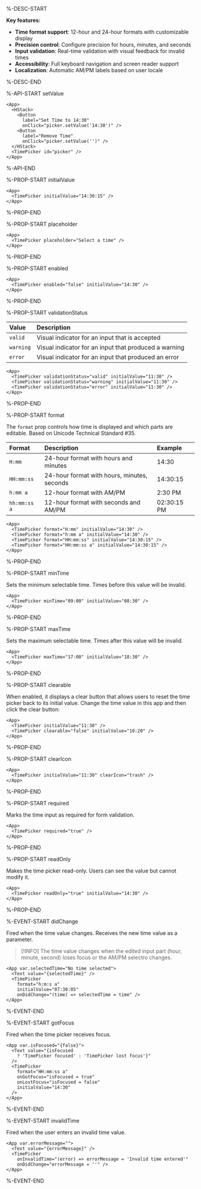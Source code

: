 %-DESC-START

**Key features:**
- **Time format support**: 12-hour and 24-hour formats with customizable display
- **Precision control**: Configure precision for hours, minutes, and seconds
- **Input validation**: Real-time validation with visual feedback for invalid times
- **Accessibility**: Full keyboard navigation and screen reader support
- **Localization**: Automatic AM/PM labels based on user locale

%-DESC-END

%-API-START setValue

```xmlui-pg copy {3, 9, 12} display name="Example: setValue" height="500px"
<App>
  <HStack>
    <Button
      label="Set Time to 14:30"
      onClick="picker.setValue('14:30')" />
    <Button
      label="Remove Time"
      onClick="picker.setValue('')" />
  </HStack>
  <TimePicker id="picker" />
</App>
```

%-API-END

%-PROP-START initialValue

```xmlui-pg copy display name="Example: initialValue" height="120px"
<App>
  <TimePicker initialValue="14:30:15" />
</App>  
```

%-PROP-END

%-PROP-START placeholder

```xmlui-pg copy display name="Example: placeholder" height="120px"
<App>
  <TimePicker placeholder="Select a time" />
</App>  
```

%-PROP-END

%-PROP-START enabled

```xmlui-pg copy display name="Example: enabled" height="120px"
<App>
  <TimePicker enabled="false" initialValue="14:30" />
</App>  
```

%-PROP-END

%-PROP-START validationStatus

| Value     | Description                                           |
| :-------- | :---------------------------------------------------- |
| `valid`   | Visual indicator for an input that is accepted        |
| `warning` | Visual indicator for an input that produced a warning |
| `error`   | Visual indicator for an input that produced an error  |

```xmlui-pg copy display name="Example: validationStatus"
<App>
  <TimePicker validationStatus="valid" initialValue="11:30" />
  <TimePicker validationStatus="warning" initialValue="11:30" />
  <TimePicker validationStatus="error" initialValue="11:30" />
</App>
```

%-PROP-END

%-PROP-START format

The `format` prop controls how time is displayed and which parts are editable. Based on Unicode Technical Standard #35.

| Format | Description | Example |
| :----- | :---------- | :------ |
| `H:mm` | 24-hour format with hours and minutes | 14:30 |
| `HH:mm:ss` | 24-hour format with hours, minutes, seconds | 14:30:15 |
| `h:mm a` | 12-hour format with AM/PM | 2:30 PM |
| `hh:mm:ss a` | 12-hour format with seconds and AM/PM | 02:30:15 PM |

```xmlui-pg copy display name="Example: format"
<App>
  <TimePicker format="H:mm" initialValue="14:30" />
  <TimePicker format="h:mm a" initialValue="14:30" />
  <TimePicker format="HH:mm:ss" initialValue="14:30:15" />
  <TimePicker format="HH:mm:ss a" initialValue="14:30:15" />
</App>
```

%-PROP-END

%-PROP-START minTime

Sets the minimum selectable time. Times before this value will be invalid.

```xmlui-pg copy display name="Example: minTime" height="120px"
<App>
  <TimePicker minTime="09:00" initialValue="08:30" />
</App>
```

%-PROP-END

%-PROP-START maxTime

Sets the maximum selectable time. Times after this value will be invalid.

```xmlui-pg copy display name="Example: maxTime" height="120px"
<App>
  <TimePicker maxTime="17:00" initialValue="18:30" />
</App>
```

%-PROP-END

%-PROP-START clearable

When enabled, it displays a clear button that allows users to reset the time picker back to its initial value. Change the time value in this app and then click the clear button:

```xmlui-pg copy display name="Example: clearable" /clearable/
<App>
  <TimePicker initialValue="11:30" />
  <TimePicker clearable="false" initialValue="10:20" />
</App>
```

%-PROP-END

%-PROP-START clearIcon

```xmlui-pg copy display name="Example: clearIcon" /clearIcon/
<App>
  <TimePicker initialValue="11:30" clearIcon="trash" />
</App>
```

%-PROP-END

%-PROP-START required

Marks the time input as required for form validation.

```xmlui-pg copy display name="Example: required" height="120px"
<App>
  <TimePicker required="true" />
</App>
```

%-PROP-END

%-PROP-START readOnly

Makes the time picker read-only. Users can see the value but cannot modify it.

```xmlui-pg copy display name="Example: readOnly" height="120px"
<App>
  <TimePicker readOnly="true" initialValue="14:30" />
</App>
```

%-PROP-END

%-EVENT-START didChange

Fired when the time value changes. Receives the new time value as a parameter.

> [!INFO] The time value changes when the edited input part (hour, minute, second) loses focus or the AM/PM selectro changes.

```xmlui-pg copy {2} display name="Example: didChange" height="180px"
<App var.selectedTime="No time selected">
  <Text value="{selectedTime}" />
  <TimePicker 
    format="h:m:s a"
    initialValue="07:30:05" 
    onDidChange="(time) => selectedTime = time" />
</App>
```

%-EVENT-END

%-EVENT-START gotFocus

Fired when the time picker receives focus.

```xmlui-pg copy {4-5} display name="Example: gotFocus/lostFocus"
<App var.isFocused="{false}">
  <Text value="{isFocused 
    ? 'TimePicker focused' : 'TimePicker lost focus'}" 
  />
  <TimePicker
    format="HH:mm:ss a"
    onGotFocus="isFocused = true"
    onLostFocus="isFocused = false"
    initialValue="14:30"
  />
</App>
```

%-EVENT-END

%-EVENT-START invalidTime

Fired when the user enters an invalid time value.

```xmlui-pg copy {2} display name="Example: invalidTime"
<App var.errorMessage="">
  <Text value="{errorMessage}" />
  <TimePicker 
    onInvalidTime="(error) => errorMessage = 'Invalid time entered'"
    onDidChange="errorMessage = ''" />
</App>
```

%-EVENT-END
